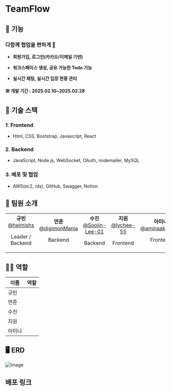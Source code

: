 # TeamFlow 

## 📣 기능

### 다함께 협업을 편하게 👭

- **회원가입, 로그인(카카오/이메일 기반)**

- **워크스페이스 생성, 공유 가능한 Todo 기능**

- **실시간 채팅, 실시간 입장 현황 관리**


#### 🛠 개발 기간 : 2025.02.10~2025.02.28

## 🔎 기술 스택
### 1. **Frontend**
- Html, CSS, Bootstrap, Javascript, React
### 2. **Backend**
- JavaScript, Node.js, WebSocket, OAuth, nodemailer, MySQL
### 3. **배포 및 협업**
- AWS(ec2, rds), GitHub, Swagger, Notion

## 🤗 팀원 소개
<table>
  <tr>
    <td align="center">
      <strong>규빈</strong><br>
<a href="https://github.com/heimishs">@heimishs</a>
     <p>Leader / Backend</p>
    </td>
    <td align="center">
      <strong>연준</strong><br>
<a href="https://github.com/digimonMania">@digimonMania</a>
     <p>Backend</p>
    </td>
    <td align="center">
      <strong>수진</strong><br>
<a href="https://github.com/Soojin-Lee-01">@Soojin-Lee-01</a>
     <p>Backend</p>
    </td>
   <td align="center">
      <strong>지원</strong><br>
     <a href="https://github.com/lychee-55">@lychee-55</a>
     <p>Frontend</p>
    </td>
     <td align="center">
      <strong>아미나</strong><br>
<a href="https://github.com/lychee-55">@aminaakh1680</a>
     <p>Frontend</p>
    </td>
  </tr>
</table>

## 🙋‍♂️ 역할

| 이름   | 역할         | 
| ------ | ------------ |
| 규빈 |  | 
| 연준 |        | 
| 수진 |        |
| 지원 |    |
| 아미나 |    | 

## 🖥 ERD
![Image](https://github.com/user-attachments/assets/e5a61e1d-311c-4cdb-87f2-de1ea95089ee)

## 배포 링크





